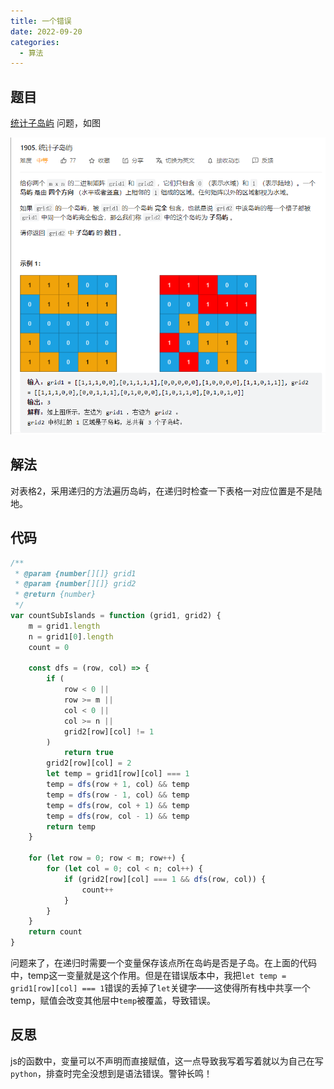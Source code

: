 ```yaml
---
title: 一个错误
date: 2022-09-20
categories:
  - 算法
---
```


## 题目

[统计子岛屿](https://leetcode.cn/problems/count-sub-islands/) 问题，如图

![](images/image-1.png)

## 解法

对表格2，采用递归的方法遍历岛屿，在递归时检查一下表格一对应位置是不是陆地。

## 代码

```js
/**
 * @param {number[][]} grid1
 * @param {number[][]} grid2
 * @return {number}
 */
var countSubIslands = function (grid1, grid2) {
	m = grid1.length
	n = grid1[0].length
	count = 0

	const dfs = (row, col) => {
		if (
			row < 0 ||
			row >= m ||
			col < 0 ||
			col >= n ||
			grid2[row][col] != 1
		)
			return true
		grid2[row][col] = 2
		let temp = grid1[row][col] === 1
		temp = dfs(row + 1, col) && temp
		temp = dfs(row - 1, col) && temp
		temp = dfs(row, col + 1) && temp
		temp = dfs(row, col - 1) && temp
		return temp
	}

	for (let row = 0; row < m; row++) {
		for (let col = 0; col < n; col++) {
			if (grid2[row][col] === 1 && dfs(row, col)) {
				count++
			}
		}
	}
	return count
}
```

问题来了，在递归时需要一个变量保存该点所在岛屿是否是子岛。在上面的代码中，temp这一变量就是这个作用。但是在错误版本中，我把`let temp = grid1[row][col] === 1`错误的丢掉了`let`关键字——这使得所有栈中共享一个temp，赋值会改变其他层中`temp`被覆盖，导致错误。

## 反思

js的函数中，变量可以不声明而直接赋值，这一点导致我写着写着就以为自己在写`python`，排查时完全没想到是语法错误。警钟长鸣！
